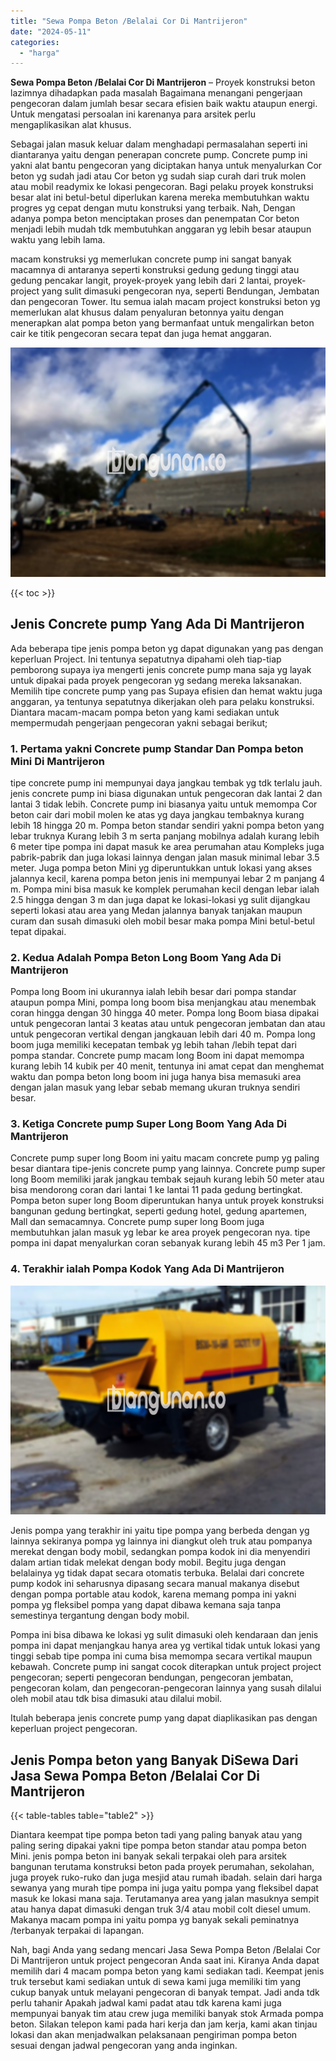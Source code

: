 ```yaml
---
title: "Sewa Pompa Beton /Belalai Cor Di Mantrijeron"
date: "2024-05-11"
categories: 
  - "harga"
---
```


**Sewa Pompa Beton /Belalai Cor Di Mantrijeron** – Proyek konstruksi beton lazimnya dihadapkan pada masalah Bagaimana menangani pengerjaan pengecoran dalam jumlah besar secara efisien baik waktu ataupun energi. Untuk mengatasi persoalan ini karenanya para arsitek perlu mengaplikasikan alat khusus.

Sebagai jalan masuk keluar dalam menghadapi permasalahan seperti ini diantaranya yaitu dengan penerapan concrete pump. Concrete pump ini yakni alat bantu pengecoran yang diciptakan hanya untuk menyalurkan Cor beton yg sudah jadi atau Cor beton yg sudah siap curah dari truk molen atau mobil readymix ke lokasi pengecoran. Bagi pelaku proyek konstruksi besar alat ini betul-betul diperlukan karena mereka membutuhkan waktu progres yg cepat dengan mutu konstruksi yang terbaik. Nah, Dengan adanya pompa beton menciptakan proses dan penempatan Cor beton menjadi lebih mudah tdk membutuhkan anggaran yg lebih besar ataupun waktu yang lebih lama.

macam konstruksi yg memerlukan concrete pump ini sangat banyak macamnya di antaranya seperti konstruksi gedung gedung tinggi atau gedung pencakar langit, proyek-proyek yang lebih dari 2 lantai, proyek-project yang sulit dimasuki pengecoran nya, seperti Bendungan, Jembatan dan pengecoran Tower. Itu semua ialah macam project konstruksi beton yg memerlukan alat khusus dalam penyaluran betonnya yaitu dengan menerapkan alat pompa beton yang bermanfaat untuk mengalirkan beton cair ke titik pengecoran secara tepat dan juga hemat anggaran.

![Sewa Pompa Beton /Belalai Cor Di Mantrijeron](/images/sewa-concrete-pump-10.png)

{{< toc >}}

## Jenis Concrete pump Yang Ada Di Mantrijeron

Ada beberapa tipe jenis pompa beton yg dapat digunakan yang pas dengan keperluan Project. Ini tentunya sepatutnya dipahami oleh tiap-tiap pemborong supaya iya mengerti jenis concrete pump mana saja yg layak untuk dipakai pada proyek pengecoran yg sedang mereka laksanakan. Memilih tipe concrete pump yang pas Supaya efisien dan hemat waktu juga anggaran, ya tentunya sepatutnya dikerjakan oleh para pelaku konstruksi. Diantara macam-macam pompa beton yang kami sediakan untuk mempermudah pengerjaan pengecoran yakni sebagai berikut;

### 1\. Pertama yakni Concrete pump Standar Dan Pompa beton Mini Di Mantrijeron

tipe concrete pump ini mempunyai daya jangkau tembak yg tdk terlalu jauh. jenis concrete pump ini biasa digunakan untuk pengecoran dak lantai 2 dan lantai 3 tidak lebih. Concrete pump ini biasanya yaitu untuk memompa Cor beton cair dari mobil molen ke atas yg daya jangkau tembaknya kurang lebih 18 hingga 20 m. Pompa beton standar sendiri yakni pompa beton yang lebar truknya Kurang lebih 3 m serta panjang mobilnya adalah kurang lebih 6 meter tipe pompa ini dapat masuk ke area perumahan atau Kompleks juga pabrik-pabrik dan juga lokasi lainnya dengan jalan masuk minimal lebar 3.5 meter. Juga pompa beton Mini yg diperuntukkan untuk lokasi yang akses jalannya kecil, karena pompa beton jenis ini mempunyai lebar 2 m panjang 4 m. Pompa mini bisa masuk ke komplek perumahan kecil dengan lebar ialah 2.5 hingga dengan 3 m dan juga dapat ke lokasi-lokasi yg sulit dijangkau seperti lokasi atau area yang Medan jalannya banyak tanjakan maupun curam dan susah dimasuki oleh mobil besar maka pompa Mini betul-betul tepat dipakai.

### 2\. Kedua Adalah Pompa Beton Long Boom Yang Ada Di Mantrijeron

Pompa long Boom ini ukurannya ialah lebih besar dari pompa standar ataupun pompa Mini, pompa long boom bisa menjangkau atau menembak coran hingga dengan 30 hingga 40 meter. Pompa long Boom biasa dipakai untuk pengecoran lantai 3 keatas atau untuk pengecoran jembatan dan atau untuk pengecoran vertikal dengan jangkauan lebih dari 40 m. Pompa long boom juga memiliki kecepatan tembak yg lebih tahan /lebih tepat dari pompa standar. Concrete pump macam long Boom ini dapat memompa kurang lebih 14 kubik per 40 menit, tentunya ini amat cepat dan menghemat waktu dan pompa beton long boom ini juga hanya bisa memasuki area dengan jalan masuk yang lebar sebab memang ukuran truknya sendiri besar.

### 3\. Ketiga Concrete pump Super Long Boom Yang Ada Di Mantrijeron

Concrete pump super long Boom ini yaitu macam concrete pump yg paling besar diantara tipe-jenis concrete pump yang lainnya. Concrete pump super long Boom memiliki jarak jangkau tembak sejauh kurang lebih 50 meter atau bisa mendorong coran dari lantai 1 ke lantai 11 pada gedung bertingkat. Pompa beton super long Boom diperuntukan hanya untuk proyek konstruksi bangunan gedung bertingkat, seperti gedung hotel, gedung apartemen, Mall dan semacamnya. Concrete pump super long Boom juga membutuhkan jalan masuk yg lebar ke area proyek pengecoran nya. tipe pompa ini dapat menyalurkan coran sebanyak kurang lebih 45 m3 Per 1 jam.

### 4\. Terakhir ialah Pompa Kodok Yang Ada Di Mantrijeron

![Sewa Pompa Beton /Belalai Cor Di Mantrijeron](/images/sewa-concrete-pump-13.png)

Jenis pompa yang terakhir ini yaitu tipe pompa yang berbeda dengan yg lainnya sekiranya pompa yg lainnya ini diangkut oleh truk atau pompanya merekat dengan body mobil, sedangkan pompa kodok ini dia menyendiri dalam artian tidak melekat dengan body mobil. Begitu juga dengan belalainya yg tidak dapat secara otomatis terbuka. Belalai dari concrete pump kodok ini seharusnya dipasang secara manual makanya disebut dengan pompa portable atau kodok, karena memang pompa ini yakni pompa yg fleksibel pompa yang dapat dibawa kemana saja tanpa semestinya tergantung dengan body mobil.

Pompa ini bisa dibawa ke lokasi yg sulit dimasuki oleh kendaraan dan jenis pompa ini dapat menjangkau hanya area yg vertikal tidak untuk lokasi yang tinggi sebab tipe pompa ini cuma bisa memompa secara vertikal maupun kebawah. Concrete pump ini sangat cocok diterapkan untuk project project pengecoran; seperti pengecoran bendungan, pengecoran jembatan, pengecoran kolam, dan pengecoran-pengecoran lainnya yang susah dilalui oleh mobil atau tdk bisa dimasuki atau dilalui mobil.

Itulah beberapa jenis concrete pump yang dapat diaplikasikan pas dengan keperluan project pengecoran.

## Jenis Pompa beton yang Banyak DiSewa Dari Jasa Sewa Pompa Beton /Belalai Cor Di Mantrijeron

{{< table-tables table="table2" >}}

Diantara keempat tipe pompa beton tadi yang paling banyak atau yang paling sering dipakai yakni tipe pompa beton standar atau pompa beton Mini. jenis pompa beton ini banyak sekali terpakai oleh para arsitek bangunan terutama konstruksi beton pada proyek perumahan, sekolahan, juga proyek ruko-ruko dan juga mesjid atau rumah ibadah. selain dari harga sewanya yang murah tipe pompa ini juga yaitu pompa yang fleksibel dapat masuk ke lokasi mana saja. Terutamanya area yang jalan masuknya sempit atau hanya dapat dimasuki dengan truk 3/4 atau mobil colt diesel umum. Makanya macam pompa ini yaitu pompa yg banyak sekali peminatnya /terbanyak terpakai di lapangan.

Nah, bagi Anda yang sedang mencari Jasa Sewa Pompa Beton /Belalai Cor Di Mantrijeron untuk project pengecoran Anda saat ini. Kiranya Anda dapat memilih dari 4 macam pompa beton yang kami sediakan tadi. Keempat jenis truk tersebut kami sediakan untuk di sewa kami juga memiliki tim yang cukup banyak untuk melayani pengecoran di banyak tempat. Jadi anda tdk perlu tahanir Apakah jadwal kami padat atau tdk karena kami juga mempunyai banyak tim atau crew juga memiliki banyak stok Armada pompa beton. Silakan telepon kami pada hari kerja dan jam kerja, kami akan tinjau lokasi dan akan menjadwalkan pelaksanaan pengiriman pompa beton sesuai dengan jadwal pengecoran yang anda inginkan.
